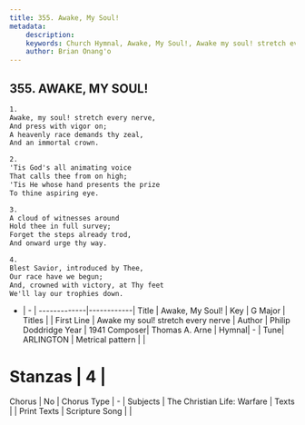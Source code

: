 ```yaml
---
title: 355. Awake, My Soul!
metadata:
    description: 
    keywords: Church Hymnal, Awake, My Soul!, Awake my soul! stretch every nerve, 
    author: Brian Onang'o
---
```



## 355. AWAKE, MY SOUL!

```txt
1.
Awake, my soul! stretch every nerve,
And press with vigor on;
A heavenly race demands thy zeal,
And an immortal crown.

2.
'Tis God's all animating voice
That calls thee from on high;
'Tis He whose hand presents the prize
To thine aspiring eye.

3.
A cloud of witnesses around
Hold thee in full survey;
Forget the steps already trod,
And onward urge thy way.

4.
Blest Savior, introduced by Thee,
Our race have we begun;
And, crowned with victory, at Thy feet
We'll lay our trophies down.
```

- |   -  |
-------------|------------|
Title | Awake, My Soul! |
Key | G Major |
Titles |  |
First Line | Awake my soul! stretch every nerve |
Author | Philip Doddridge
Year | 1941
Composer| Thomas A. Arne |
Hymnal|  - |
Tune| ARLINGTON |
Metrical pattern | |
# Stanzas | 4 |
Chorus | No |
Chorus Type | - |
Subjects | The Christian Life: Warfare |
Texts |  |
Print Texts | 
Scripture Song |  |
  
